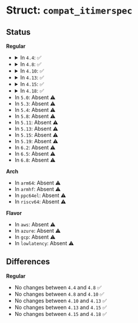 # Struct: <code>compat_itimerspec</code>

## Status
<b>Regular</b>
<ul>
<li>
<details>
<summary>In <code>4.4</code>: ✅</summary>

```c
struct compat_itimerspec {
    struct compat_timespec it_interval;
    struct compat_timespec it_value;
};
```
</details>
</li>
<li>
<details>
<summary>In <code>4.8</code>: ✅</summary>

```c
struct compat_itimerspec {
    struct compat_timespec it_interval;
    struct compat_timespec it_value;
};
```
</details>
</li>
<li>
<details>
<summary>In <code>4.10</code>: ✅</summary>

```c
struct compat_itimerspec {
    struct compat_timespec it_interval;
    struct compat_timespec it_value;
};
```
</details>
</li>
<li>
<details>
<summary>In <code>4.13</code>: ✅</summary>

```c
struct compat_itimerspec {
    struct compat_timespec it_interval;
    struct compat_timespec it_value;
};
```
</details>
</li>
<li>
<details>
<summary>In <code>4.15</code>: ✅</summary>

```c
struct compat_itimerspec {
    struct compat_timespec it_interval;
    struct compat_timespec it_value;
};
```
</details>
</li>
<li>
<details>
<summary>In <code>4.18</code>: ✅</summary>

```c
struct compat_itimerspec {
    struct compat_timespec it_interval;
    struct compat_timespec it_value;
};
```
</details>
</li>
<li>
In <code>5.0</code>: Absent ⚠️
</li>
<li>
In <code>5.3</code>: Absent ⚠️
</li>
<li>
In <code>5.4</code>: Absent ⚠️
</li>
<li>
In <code>5.8</code>: Absent ⚠️
</li>
<li>
In <code>5.11</code>: Absent ⚠️
</li>
<li>
In <code>5.13</code>: Absent ⚠️
</li>
<li>
In <code>5.15</code>: Absent ⚠️
</li>
<li>
In <code>5.19</code>: Absent ⚠️
</li>
<li>
In <code>6.2</code>: Absent ⚠️
</li>
<li>
In <code>6.5</code>: Absent ⚠️
</li>
<li>
In <code>6.8</code>: Absent ⚠️
</li>
</ul>
<b>Arch</b>
<ul>
<li>
In <code>arm64</code>: Absent ⚠️
</li>
<li>
In <code>armhf</code>: Absent ⚠️
</li>
<li>
In <code>ppc64el</code>: Absent ⚠️
</li>
<li>
In <code>riscv64</code>: Absent ⚠️
</li>
</ul>
<b>Flavor</b>
<ul>
<li>
In <code>aws</code>: Absent ⚠️
</li>
<li>
In <code>azure</code>: Absent ⚠️
</li>
<li>
In <code>gcp</code>: Absent ⚠️
</li>
<li>
In <code>lowlatency</code>: Absent ⚠️
</li>
</ul>

## Differences
<b>Regular</b>
<ul>
<li>
No changes between <code>4.4</code> and <code>4.8</code> ✅
</li>
<li>
No changes between <code>4.8</code> and <code>4.10</code> ✅
</li>
<li>
No changes between <code>4.10</code> and <code>4.13</code> ✅
</li>
<li>
No changes between <code>4.13</code> and <code>4.15</code> ✅
</li>
<li>
No changes between <code>4.15</code> and <code>4.18</code> ✅
</li>
</ul>
